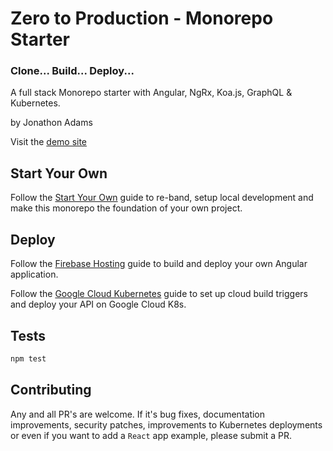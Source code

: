 # Zero to Production - Monorepo Starter

### Clone... Build... Deploy...

A full stack Monorepo starter with Angular, NgRx, Koa.js, GraphQL & Kubernetes.

by Jonathon Adams

Visit the [demo site](https://zero-to-production.dev)

## Start Your Own

Follow the [Start Your Own](./docs/guides/START_YOUR_OWN.md) guide to re-band, setup local development and make this monorepo the foundation of your own project.

## Deploy

Follow the [Firebase Hosting](./docs/guides/FIREBASE_HOSTING.md) guide to build and deploy your own Angular application.

Follow the [Google Cloud Kubernetes](./docs/guides/GOOGLE_CLOUD.md) guide to set up cloud build triggers and deploy your API on Google Cloud K8s.

## Tests

```bash
npm test
```

## Contributing

Any and all PR's are welcome. If it's bug fixes, documentation improvements, security patches, improvements to Kubernetes deployments or even if you want to add a `React` app example, please submit a PR.
